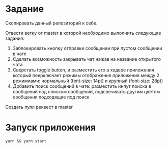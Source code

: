 # Задание

Скопировать данный репозиторий к себе.

Отвести ветку от master в которой необходимо выполнить следующие задания:
1) Заблокировать кнопку отправки сообщении при пустом сообщении в чате
2) Сделать возможность закрывать чат нажав на название открытого чата
3) Сверстать toggle button, и разместить его в хедере приложения который пеерключает режимы отображения приложения между 2 режимиами: нормальный (font-size: 14pt) и крупный (font-size: 28pt)
4) Добавить поиск сообщений в чате: разместить инпут поиска в сообщений над списком сообщений, подсвечивать другим цветом сообщения подходящие под поиск

Создать пулл реквест в master

# Запуск приложения

`yarn && yarn start`

